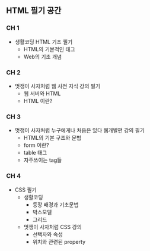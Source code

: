 ## HTML 필기 공간

### CH 1

- 생활코딩 HTML 기초 필기
  - HTML의 기본적인 태그
  - Web의 기초 개념

### CH 2

- 멋쟁이 사자처럼 웹 사전 지식 강의 필기
  - 웹 서버와 HTML
  - HTML 이란?

### CH 3

- 멋쟁이 사자처럼 누구에게나 처음은 있다 웹개발편 강의 필기
  - HTML의 기본 구조와 문법
  - form 이란?
  - table 태그
  - 자주쓰이는 tag들

### CH 4

- CSS 필기
  - 생활코딩
    - 등장 배경과 기초문법
    - 박스모델
    - 그리드
  - 멋쟁이 사자처럼 CSS 강의
    - 선택자와 속성
    - 위치와 관련된 property